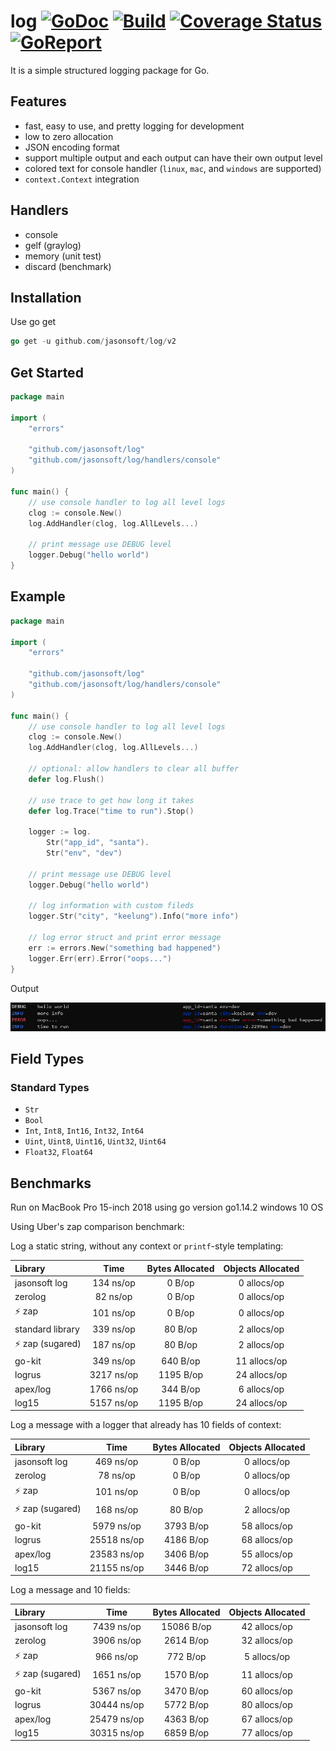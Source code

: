 # log [![GoDoc][doc-img]][doc] [![Build][ci-img]][ci] [![Coverage Status][cov-img]][cov] [![GoReport][report-img]][report]

It is a simple structured logging package for Go. 
## Features
* fast, easy to use, and pretty logging for development
* low to zero allocation
* JSON encoding format
* support multiple output and each output can have their own output level 
* colored text for console handler (`linux`, `mac`, and `windows` are supported)
* `context.Context` integration

## Handlers
* console
* gelf (graylog)
* memory (unit test)
* discard (benchmark)

## Installation
Use go get 

```go
go get -u github.com/jasonsoft/log/v2
```

## Get Started

```go
package main

import (
	"errors"

	"github.com/jasonsoft/log"
	"github.com/jasonsoft/log/handlers/console"
)

func main() {
	// use console handler to log all level logs
	clog := console.New()
	log.AddHandler(clog, log.AllLevels...)

	// print message use DEBUG level
	logger.Debug("hello world")
}

```





## Example

```go
package main

import (
	"errors"

	"github.com/jasonsoft/log"
	"github.com/jasonsoft/log/handlers/console"
)

func main() {
	// use console handler to log all level logs
	clog := console.New()
	log.AddHandler(clog, log.AllLevels...)

	// optional: allow handlers to clear all buffer
	defer log.Flush()

	// use trace to get how long it takes
	defer log.Trace("time to run").Stop()

	logger := log.
		Str("app_id", "santa").
		Str("env", "dev")

	// print message use DEBUG level
	logger.Debug("hello world")

	// log information with custom fileds
	logger.Str("city", "keelung").Info("more info")

	// log error struct and print error message
	err := errors.New("something bad happened")
	logger.Err(err).Error("oops...")
}
```
Output

![](colored.png)

## Field Types

### Standard Types

* `Str`
* `Bool`
* `Int`, `Int8`, `Int16`, `Int32`, `Int64`
* `Uint`, `Uint8`, `Uint16`, `Uint32`, `Uint64`
* `Float32`, `Float64`


## Benchmarks

Run on MacBook Pro 15-inch 2018 using go version go1.14.2 windows 10 OS

Using Uber's zap comparison benchmark:

Log a static string, without any context or `printf`-style templating:

| Library | Time | Bytes Allocated | Objects Allocated |
| :--- | :---: | :---: | :---: |
| jasonsoft log | 134 ns/op | 0 B/op | 0 allocs/op |
| zerolog | 82 ns/op | 0 B/op | 0 allocs/op |
| :zap: zap | 101 ns/op | 0 B/op | 0 allocs/op |
| standard library | 339 ns/op | 80 B/op | 2 allocs/op |
| :zap: zap (sugared) | 187 ns/op | 80 B/op | 2 allocs/op |
| go-kit | 349 ns/op | 640 B/op | 11 allocs/op |
| logrus | 3217 ns/op | 1195 B/op | 24 allocs/op |
| apex/log | 1766 ns/op | 344 B/op | 6 allocs/op |
| log15 | 5157 ns/op | 1195 B/op | 24 allocs/op |

Log a message with a logger that already has 10 fields of context:

| Library | Time | Bytes Allocated | Objects Allocated |
| :--- | :---: | :---: | :---: |
| jasonsoft log | 469 ns/op | 0 B/op | 0 allocs/op |
| zerolog | 78 ns/op | 0 B/op | 0 allocs/op |
| :zap: zap | 101 ns/op | 0 B/op | 0 allocs/op |
| :zap: zap (sugared) | 168 ns/op | 80 B/op | 2 allocs/op |
| go-kit | 5979 ns/op | 3793 B/op | 58 allocs/op |
| logrus | 25518 ns/op | 4186 B/op | 68 allocs/op |
| apex/log | 23583 ns/op | 3406 B/op | 55 allocs/op |
| log15 | 21155 ns/op | 3446 B/op | 72 allocs/op |

Log a message and 10 fields:

| Library | Time | Bytes Allocated | Objects Allocated |
| :--- | :---: | :---: | :---: |
| jasonsoft log | 7439 ns/op | 15086 B/op | 42 allocs/op |
| zerolog | 3906 ns/op | 2614 B/op | 32 allocs/op |
| :zap: zap | 966 ns/op | 772 B/op | 5 allocs/op |
| :zap: zap (sugared) | 1651 ns/op | 1570 B/op | 11 allocs/op |
| go-kit | 5367 ns/op | 3470 B/op | 60 allocs/op |
| logrus | 30444 ns/op | 5772 B/op | 80 allocs/op |
| apex/log | 25479 ns/op | 4363 B/op | 67 allocs/op |
| log15 | 30315 ns/op | 6859 B/op | 77 allocs/op |




[doc-img]: https://godoc.org/github.com/jasonsoft/log?status.svg
[doc]: https://pkg.go.dev/github.com/jasonsoft/log?tab=doc
[ci-img]: https://github.com/jasonsoft/log/workflows/build/badge.svg
[ci]: https://github.com/jasonsoft/log/actions
[cov-img]: https://codecov.io/gh/jasonsoft/log/branch/master/graph/badge.svg
[cov]: https://codecov.io/gh/jasonsoft/log
[report-img]: https://goreportcard.com/badge/github.com/jasonsoft/log
[report]: https://goreportcard.com/report/github.com/jasonsoft/log
